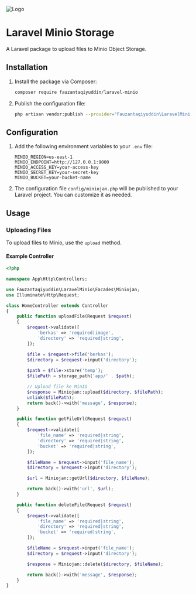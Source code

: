 
![Logo](https://i.ibb.co.com/WVtCgRz/Black-Minimal-Business-Personal-Profile-Linkedin-Banner.png)


# Laravel Minio Storage

A Laravel package to upload files to Minio Object Storage.

## Installation

1. Install the package via Composer:

    ```bash
    composer require fauzantaqiyuddin/laravel-minio
    ```

2. Publish the configuration file:

    ```bash
    php artisan vendor:publish --provider="Fauzantaqiyuddin\LaravelMinio\MiniojanServiceProvider" 
    ```

## Configuration

1. Add the following environment variables to your `.env` file:

    ```env
    MINIO_REGION=us-east-1
    MINIO_ENDPOINT=http://127.0.0.1:9000
    MINIO_ACCESS_KEY=your-access-key
    MINIO_SECRET_KEY=your-secret-key
    MINIO_BUCKET=your-bucket-name
    ```

2. The configuration file `config/miniojan.php` will be published to your Laravel project. You can customize it as needed.

## Usage

### Uploading Files

To upload files to Minio, use the `upload` method.

#### Example Controller

```php
<?php

namespace App\Http\Controllers;

use Fauzantaqiyuddin\LaravelMinio\Facades\Miniojan;
use Illuminate\Http\Request;

class HomeController extends Controller
{
    public function uploadFile(Request $request)
    {
        $request->validate([
            'berkas' => 'required|image',
            'directory' => 'required|string',
        ]);

        $file = $request->file('berkas'); 
        $directory = $request->input('directory');
    
        $path = $file->store('temp');
        $filePath = storage_path('app/' . $path); 

        // Upload file ke MinIO
        $response = Miniojan::upload($directory, $filePath);
        unlink($filePath);
        return back()->with('message', $response);
    }

    public function getFileUrl(Request $request)
    {
        $request->validate([
            'file_name' => 'required|string',
            'directory' => 'required|string',
            'bucket' => 'required|string',
        ]);

        $fileName = $request->input('file_name');
        $directory = $request->input('directory');

        $url = Miniojan::getUrl($directory, $fileName);

        return back()->with('url', $url);
    }

    public function deleteFile(Request $request)
    {
        $request->validate([
            'file_name' => 'required|string',
            'directory' => 'required|string',
            'bucket' => 'required|string',
        ]);

        $fileName = $request->input('file_name');
        $directory = $request->input('directory');

        $response = Miniojan::delete($directory, $fileName);

        return back()->with('message', $response);
    }
}
